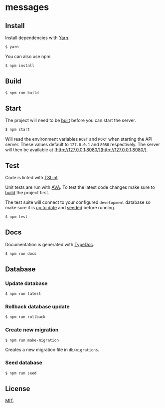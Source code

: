 messages
========

## Install

Install dependencies with [Yarn](https://yarnpkg.com/).

```sh
$ yarn
```

You can also use npm.

```sh
$ npm install
```

## Build

```sh
$ npm run build
```

## Start

The project will need to be [built](#build) before you can start the server.

```sh
$ npm start
```

Will read the environment variables `HOST` and `PORT` when starting the API
server. These values default to `127.0.0.1` and `8080` respectively. The server
will then be available at [http://127.0.0.1:8080/](http://127.0.0.1:8080/).

## Test

Code is linted with [TSLint](https://palantir.github.io/tslint/).

Unit tests are run with [AVA](https://github.com/avajs/ava). To test the latest
code changes make sure to [build](#build) the project first.

The test suite will connect to your configured `development` database so make
sure it is [up to date](#update-database) and [seeded](#seed-database) before
running.

```sh
$ npm test
```

## Docs

Documentation is generated with [TypeDoc](http://typedoc.org/).

```sh
$ npm run docs
```

## Database

### Update database

```sh
$ npm run latest
```

### Rollback database update

```sh
$ npm run rollback
```

### Create new migration

```sh
$ npm run make-migration
```

Creates a new migration file in `db/migrations`.

### Seed database

```sh
$ npm run seed
```

## License

[MIT](LICENSE).
